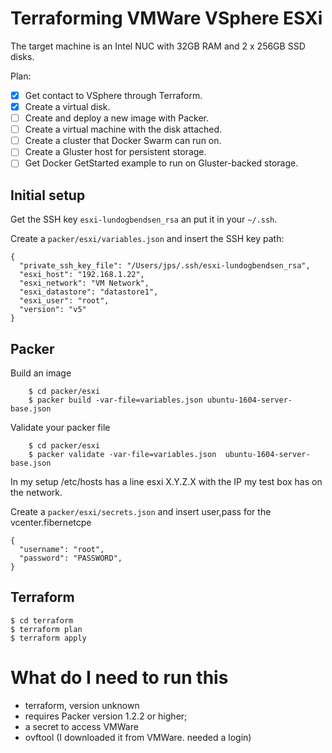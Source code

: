 # Terraforming VMWare VSphere ESXi

The target machine is an Intel NUC with 32GB RAM and 2 x 256GB SSD disks.

Plan:

* [x] Get contact to VSphere through Terraform.
* [x] Create a virtual disk.
* [ ] Create and deploy a new image with Packer.
* [ ] Create a virtual machine with the disk attached.
* [ ] Create a cluster that Docker Swarm can run on.
* [ ] Create a Gluster host for persistent storage.
* [ ] Get Docker GetStarted example to run on Gluster-backed storage.

## Initial setup

Get the SSH key `esxi-lundogbendsen_rsa` an put it in your `~/.ssh`.

Create a `packer/esxi/variables.json` and insert the SSH key path:

    {
      "private_ssh_key_file": "/Users/jps/.ssh/esxi-lundogbendsen_rsa",
      "esxi_host": "192.168.1.22",
      "esxi_network": "VM Network",
      "esxi_datastore": "datastore1",
      "esxi_user": "root",
      "version": "v5"
    }

## Packer

Build an image
```
    $ cd packer/esxi
    $ packer build -var-file=variables.json ubuntu-1604-server-base.json
```

Validate your packer file
```
    $ cd packer/esxi
    $ packer validate -var-file=variables.json  ubuntu-1604-server-base.json
```

In my setup /etc/hosts has a line esxi X.Y.Z.X with the IP my test box has on the network.

Create a `packer/esxi/secrets.json` and insert user,pass for the vcenter.fibernetcpe
```
{
  "username": "root",
  "password": "PASSWORD",
}
```

## Terraform

    $ cd terraform
    $ terraform plan
    $ terraform apply

# What do I need to run this

* terraform, version unknown
* requires Packer version 1.2.2 or higher;
* a secret to access VMWare
* ovftool (I downloaded it from VMWare. needed a login)